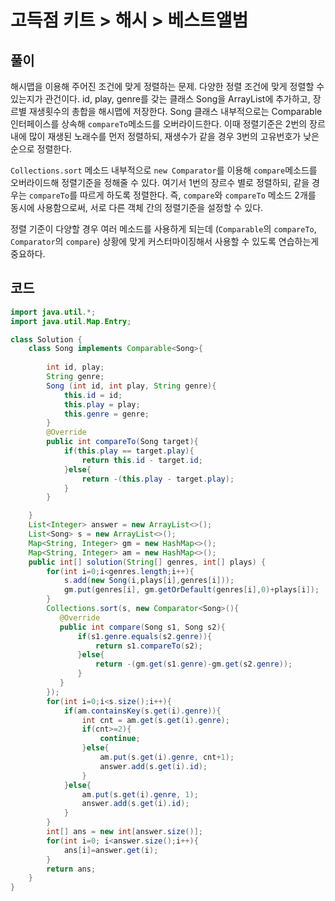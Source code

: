# 고득점 키트 > 해시 > 베스트앨범



## 풀이

해시맵을 이용해 주어진 조건에 맞게 정렬하는 문제. 다양한 정렬 조건에 맞게 정렬할 수 있는지가 관건이다. id, play, genre를 갖는 클래스 Song을 ArrayList에 추가하고, 장르별 재생횟수의 총합을 해시맵에 저장한다. Song  클래스 내부적으로는 Comparable 인터페이스를 상속해 `compareTo`메소드를 오버라이드한다. 이때 정렬기준은 2번의 장르내에 많이 재생된 노래수를 먼저 정렬하되, 재생수가 같을 경우 3번의 고유번호가 낮은 순으로 정렬한다.

`Collections.sort` 메소드 내부적으로 `new Comparator`를 이용해  `compare`메소드를 오버라이드해 정렬기준을 정해줄 수 있다. 여기서 1번의 장르수 별로 정렬하되, 같을 경우는 `compareTo`를 따르게 하도록 정렬한다. 즉, `compare`와 `compareTo` 메소드 2개를 동시에 사용함으로써, 서로 다른 객체 간의 정렬기준을 설정할 수 있다.

정렬 기준이 다양할 경우 여러 메소드를 사용하게 되는데 (`Comparable`의 `compareTo`, `Comparator`의 `compare`) 상황에 맞게 커스터마이징해서 사용할 수 있도록 연습하는게 중요하다. 



## 코드

```java
import java.util.*;
import java.util.Map.Entry;

class Solution {
    class Song implements Comparable<Song>{
    
        int id, play;
        String genre;
        Song (int id, int play, String genre){
            this.id = id;
            this.play = play;
            this.genre = genre;
        }
        @Override
        public int compareTo(Song target){
            if(this.play == target.play){
                return this.id - target.id;
            }else{
                return -(this.play - target.play);
            }
        }

    }
    List<Integer> answer = new ArrayList<>();
    List<Song> s = new ArrayList<>();
    Map<String, Integer> gm = new HashMap<>();
    Map<String, Integer> am = new HashMap<>();
    public int[] solution(String[] genres, int[] plays) {
        for(int i=0;i<genres.length;i++){
            s.add(new Song(i,plays[i],genres[i]));
            gm.put(genres[i], gm.getOrDefault(genres[i],0)+plays[i]);
        }
        Collections.sort(s, new Comparator<Song>(){
           @Override
           public int compare(Song s1, Song s2){
               if(s1.genre.equals(s2.genre)){
                   return s1.compareTo(s2);
               }else{
                   return -(gm.get(s1.genre)-gm.get(s2.genre));
               }
           }
        });
        for(int i=0;i<s.size();i++){
            if(am.containsKey(s.get(i).genre)){
                int cnt = am.get(s.get(i).genre);
                if(cnt>=2){
                    continue;
                }else{
                    am.put(s.get(i).genre, cnt+1);
                    answer.add(s.get(i).id);
                }
            }else{
                am.put(s.get(i).genre, 1);
                answer.add(s.get(i).id);
            }
        }
        int[] ans = new int[answer.size()];
        for(int i=0; i<answer.size();i++){
            ans[i]=answer.get(i);
        }
        return ans;
    }
}
```

